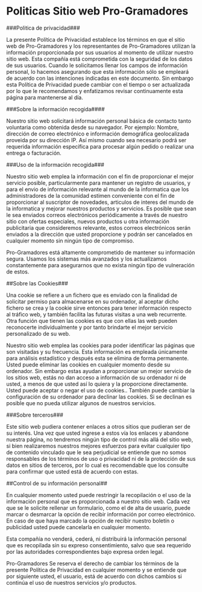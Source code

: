# Politicas Sitio web Pro-Gramadores


###Politica de privacidad###

La presente Política de Privacidad establece los términos en que el sitio web de Pro-Gramadores y los representantes de Pro-Gramadores utilizan la información proporcionada por sus usuarios al momento de utilizar nuestro sitio web. Esta compañía está comprometida con la seguridad de los datos de sus usuarios. Cuando le solicitamos llenar los campos de información personal, lo hacemos asegurando que esta información sólo se empleará de acuerdo con las intenciones indicadas en este documento. Sin embargo esta Política de Privacidad puede cambiar con el tiempo o ser actualizada por lo que le recomendamos y enfatizamos revisar continuamente esta página para mantenerse al día.

###Sobre la información recogida####

Nuestro sitio web solicitará información personal básica de contacto tanto voluntaria como obtenida desde su navegador. Por ejemplo: Nombre, dirección de correo electrónico e información demográfica geolocalizada proveida por su dirección IP. Así mismo cuando sea necesario podrá ser requerida información específica para procesar algún pedido o realizar una entrega o facturación.

###Uso de la información recogida###

Nuestro sitio web emplea la información con el fin de proporcionar el mejor servicio posible, particularmente para mantener un registro de usuarios, y para el envio de información relevante al mundo de la informatica que los administradores de la comunidad estimen conveniente con el fin de proporcionar al suscriptor de novedades, articulos de interes del mundo de la informatica y mejorar nuestros productos y servicios. Es posible que sean le sea enviados correos electrónicos periódicamente a través de nuestro sitio con ofertas especiales, nuevos productos u otra información publicitaria que consideremos relevante, estos correos electrónicos serán enviados a la dirección que usted proporcione y podrán ser cancelados en cualquier momento sin ningún tipo de compromiso.

Pro-Gramadores está altamente comprometido de mantener su información segura. Usamos los sistemas más avanzados y los actualizamos constantemente para asegurarnos que no exista ningún tipo de vulneración de estos.

##Sobre las Cookies###

Una cookie se refiere a un fichero que es enviado con la finalidad de solicitar permiso para almacenarse en su ordenador, al aceptar dicho fichero se crea y la cookie sirve entonces para tener información respecto al tráfico web, y también facilita las futuras visitas a una web recurrente. Otra función que tienen las cookies es que con ellas las web pueden reconocerte individualmente y por tanto brindarte el mejor servicio personalizado de su web.

Nuestro sitio web emplea las cookies para poder identificar las páginas que son visitadas y su frecuencia. Esta información es empleada únicamente para análisis estadístico y después esta se elimina de forma permanente. Usted puede eliminar las cookies en cualquier momento desde su ordenador. Sin embargo estas ayudan a proporcionar un mejor servicio de los sitios web, estás no dan acceso a información de su ordenador ni de usted, a menos de que usted así lo quiera y la proporcione directamente. Usted puede aceptar o negar el uso de cookies.. También puede cambiar la configuración de su ordenador para declinar las cookies. Si se declinan es posible que no pueda utilizar algunos de nuestros servicios.

###Sobre terceros###

Este sitio web pudiera contener enlaces a otros sitios que pudieran ser de su interés. Una vez que usted ingrese a estos vía los enlaces y abandone nuestra página, no tendremos ningún tipo de control más allá del sitio web, si bien realizaremos nuestros mejores esfuerzos para evitar cualquier tipo de contenido vinculado que le sea perjudicial se entiende que no somos responsables de los términos de uso o privacidad ni de la protección de sus datos en sitios de terceros, por lo cual es recomendable que los consulte para confirmar que usted está de acuerdo con estas.

##Control de su información personal##

En cualquier momento usted puede restringir la recopilación o el uso de la información personal que es proporcionada a nuestro sitio web. Cada vez que se le solicite rellenar un formulario, como el de alta de usuario, puede marcar o desmarcar la opción de recibir información por correo electrónico. En caso de que haya marcado la opción de recibir nuestro boletín o publicidad usted puede cancelarla en cualquier momento.

Esta compañía no venderá, cederá, ni distribuirá la información personal que es recopilada sin su expreso consentimiento, salvo que sea requerido por las autoridades correspondientes bajo expresa orden legal.

Pro-Gramadores Se reserva el derecho de cambiar los términos de la presente Política de Privacidad en cualquier momento y se entiende que por siguiente usted, el usuario, está de acuerdo con dichos cambios si continúa el uso de nuestros servicios y/o productos.
